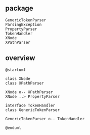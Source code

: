 
## package
```
GenericTokenParser
ParsingException
PropertyParser
TokenHandler
XNode
XPathParser
```

## overview
```plantuml
@startuml

class XNode
class XPathParser

XNode o-- XPathParser
XNode ..> PropertyParser

interface TokenHandler
class GenericTokenParser

GenericTokenParser o-- TokenHandler

@enduml
```
